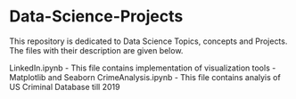 # Data-Science-Projects
This repository is dedicated to Data Science Topics, concepts and Projects. The files with their description are given below. 

LinkedIn.ipynb - This file contains implementation of visualization tools - Matplotlib and Seaborn 
CrimeAnalysis.ipynb - This file contains analyis of US Criminal Database till 2019 
